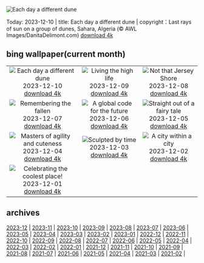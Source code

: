 ![Each day a different dune](https://cn.bing.com/th?id=OHR.SaharaDunes_EN-US0324387398_UHD.jpg&w=1000)

Today: 2023-12-10 | title: Each day a different dune | copyright：Last rays of sun on a group of dunes, Sahara, Algeria (© AWL Images/DanitaDelimont.com) [download 4k](https://cn.bing.com/th?id=OHR.SaharaDunes_EN-US0324387398_UHD.jpg)

## bing wallpaper(current month)

|  |  |  |
| :----: | :----: | :----: |
| ![Each day a different dune](https://cn.bing.com/th?id=OHR.SaharaDunes_EN-US0324387398_UHD.jpg&pid=hp&w=384&h=216&rs=1&c=4) <br/>2023-12-10 [download 4k](https://cn.bing.com/th?id=OHR.SaharaDunes_EN-US0324387398_UHD.jpg)| ![Living the high life](https://cn.bing.com/th?id=OHR.PatagoniaGuanaco_EN-US0251074250_UHD.jpg&pid=hp&w=384&h=216&rs=1&c=4) <br/>2023-12-09 [download 4k](https://cn.bing.com/th?id=OHR.PatagoniaGuanaco_EN-US0251074250_UHD.jpg)| ![Not that Jersey Shore](https://cn.bing.com/th?id=OHR.JerseyIsland_EN-US0109101063_UHD.jpg&pid=hp&w=384&h=216&rs=1&c=4) <br/>2023-12-08 [download 4k](https://cn.bing.com/th?id=OHR.JerseyIsland_EN-US0109101063_UHD.jpg)|
| ![Remembering the fallen](https://cn.bing.com/th?id=OHR.PearlHarborArizona_EN-US9996821390_UHD.jpg&pid=hp&w=384&h=216&rs=1&c=4) <br/>2023-12-07 [download 4k](https://cn.bing.com/th?id=OHR.PearlHarborArizona_EN-US9996821390_UHD.jpg)| ![A global code for the future](https://cn.bing.com/th?id=OHR.CERNCenter_EN-US9854867489_UHD.jpg&pid=hp&w=384&h=216&rs=1&c=4) <br/>2023-12-06 [download 4k](https://cn.bing.com/th?id=OHR.CERNCenter_EN-US9854867489_UHD.jpg)| ![Straight out of a fairy tale](https://cn.bing.com/th?id=OHR.AlpsCastles_EN-US9735484506_UHD.jpg&pid=hp&w=384&h=216&rs=1&c=4) <br/>2023-12-05 [download 4k](https://cn.bing.com/th?id=OHR.AlpsCastles_EN-US9735484506_UHD.jpg)|
| ![Masters of agility and cuteness](https://cn.bing.com/th?id=OHR.CheetahDay_EN-US6775219587_UHD.jpg&pid=hp&w=384&h=216&rs=1&c=4) <br/>2023-12-04 [download 4k](https://cn.bing.com/th?id=OHR.CheetahDay_EN-US6775219587_UHD.jpg)| ![Sculpted by time](https://cn.bing.com/th?id=OHR.VermilionCliffs_EN-US9543863428_UHD.jpg&pid=hp&w=384&h=216&rs=1&c=4) <br/>2023-12-03 [download 4k](https://cn.bing.com/th?id=OHR.VermilionCliffs_EN-US9543863428_UHD.jpg)| ![A city within a city](https://cn.bing.com/th?id=OHR.AngkorPark_EN-US8869976296_UHD.jpg&pid=hp&w=384&h=216&rs=1&c=4) <br/>2023-12-02 [download 4k](https://cn.bing.com/th?id=OHR.AngkorPark_EN-US8869976296_UHD.jpg)|
| ![Celebrating the coolest place!](https://cn.bing.com/th?id=OHR.IcebergAntarctica_EN-US8733526190_UHD.jpg&pid=hp&w=384&h=216&rs=1&c=4) <br/>2023-12-01 [download 4k](https://cn.bing.com/th?id=OHR.IcebergAntarctica_EN-US8733526190_UHD.jpg)|

## archives

[2023-12](./archives/2023-12.md) | [2023-11](./archives/2023-11.md) | [2023-10](./archives/2023-10.md) | [2023-09](./archives/2023-09.md) | [2023-08](./archives/2023-08.md) | [2023-07](./archives/2023-07.md) | [2023-06](./archives/2023-06.md) | [2023-05](./archives/2023-05.md) |
[2023-04](./archives/2023-04.md) | [2023-03](./archives/2023-03.md) | [2023-02](./archives/2023-02.md) | [2023-01](./archives/2023-01.md) | [2022-12](./archives/2022-12.md) | [2022-11](./archives/2022-11.md) | [2022-10](./archives/2022-10.md) | [2022-09](./archives/2022-09.md) |
[2022-08](./archives/2022-08.md) | [2022-07](./archives/2022-07.md) | [2022-06](./archives/2022-06.md) | [2022-05](./archives/2022-05.md) | [2022-04](./archives/2022-04.md) | [2022-03](./archives/2022-03.md) | [2022-02](./archives/2022-02.md) | [2022-01](./archives/2022-01.md) |
[2021-12](./archives/2021-12.md) | [2021-11](./archives/2021-11.md) | [2021-10](./archives/2021-10.md) | [2021-09](./archives/2021-09.md) | [2021-08](./archives/2021-08.md) | [2021-07](./archives/2021-07.md) | [2021-06](./archives/2021-06.md) | [2021-05](./archives/2021-05.md) |
[2021-04](./archives/2021-04.md) | [2021-03](./archives/2021-03.md) | [2021-02](./archives/2021-02.md) |
